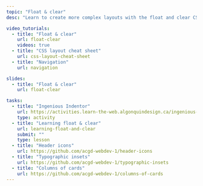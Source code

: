 ```yaml
---
topic: "Float & clear"
desc: "Learn to create more complex layouts with the float and clear CSS properties."

video_tutorials:
  - title: "Float & clear"
    url: float-clear
    videos: true
  - title: "CSS layout cheat sheet"
    url: css-layout-cheat-sheet
  - title: "Navigation"
    url: navigation

slides:
  - title: "Float & clear"
    url: float-clear

tasks:
  - title: "Ingenious Indentor"
    url: https://activities.learn-the-web.algonquindesign.ca/ingenious-indentor/
    type: activity
  - title: "Learning float & clear"
    url: learning-float-and-clear
    submit: ""
    type: lesson
  - title: "Header icons"
    url: https://github.com/acgd-webdev-1/header-icons
  - title: "Typographic insets"
    url: https://github.com/acgd-webdev-1/typographic-insets
  - title: "Columns of cards"
    url: https://github.com/acgd-webdev-1/columns-of-cards
---
```

